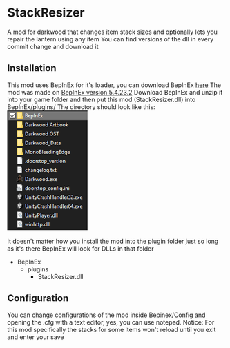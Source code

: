 # StackResizer

A mod for darkwood that changes item stack sizes and optionally lets you repair the lantern using any item
You can find versions of the dll in every commit change and download it

## Installation

This mod uses BepInEx for it's loader, you can download BepInEx [here](https://github.com/BepInEx/BepInEx/releases)
The mod was made on [BepInEx version 5.4.23.2](https://github.com/BepInEx/BepInEx/releases/tag/v5.4.23.2)
Download BepInEx and unzip it into your game folder and then put this mod (StackResizer.dll) into BepInEx/plugins/
The directory should look like this:\
![Game Folder](tutorial1.png)

It doesn't matter how you install the mod into the plugin folder just so long as it's there BepInEx will look for DLLs in that folder

- BepInEx
  - plugins
    - StackResizer.dll

## Configuration

You can change configurations of the mod inside Bepinex/Config and opening the .cfg with a text editor, yes, you can use notepad.
Notice: For this mod specifically the stacks for some items won't reload until you exit and enter your save
